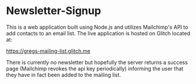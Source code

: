 # Newsletter-Signup

This is a web application built using Node.js and utilizes Mailchimp's API to add contacts to an email list. The live application is hosted on Glitch located at:

https://gregs-mailing-list.glitch.me

There is currently no newsletter but hopefully the server returns a success page (Mailchimp revokes the api key periodically) informing the user that they have in fact been added to the mailing list.
